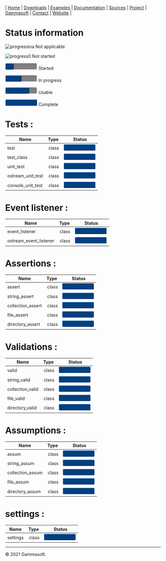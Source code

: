 | [Home](home.md) | [Downloads](downloads.md) | [Examples](examples.md) | [Documentation](documentation.md) | [Sources](https://github.com/gammasoft71/tunit) | [Project](https://sourceforge.net/projects/tunitpro/) | [Gammasoft](https://gammasoft71.wixsite.com/gammasoft) | [Contact](contact.md) | [Website](https://gammasoft71.wixsite.com/tunit) |

# Status information

![progressina](pictures/progress_ina.png) Not applicable

![progress0](pictures/progress0.png) Not started

![progress25](pictures/progress25.png) Started

![progress50](pictures/progress50.png) In progress

![progress75](pictures/progress75.png) Usable

![progress100](pictures/progress100.png) Complete

# Tests :

| Name              | Type  | Status                                   |
|-------------------|-------|------------------------------------------|
| test              | class | ![progress100](pictures/progress100.png) |
| test_class        | class | ![progress100](pictures/progress100.png) |
| unit_test         | class | ![progress100](pictures/progress100.png) |
| ostream_unit_test | class | ![progress100](pictures/progress100.png) |
| console_unit_test | class | ![progress100](pictures/progress100.png) |

# Event listener :

| Name                   | Type  | Status                                   |
|------------------------|-------|------------------------------------------|
| event_listener         | class | ![progress100](pictures/progress100.png) |
| ostream_event_listener | class | ![progress100](pictures/progress100.png) |

# Assertions :

| Name              | Type  | Status                                   |
|-------------------|-------|------------------------------------------|
| assert            | class | ![progress100](pictures/progress100.png) |
| string_assert     | class | ![progress100](pictures/progress100.png) |
| collection_assert | class | ![progress100](pictures/progress100.png) |
| file_assert       | class | ![progress100](pictures/progress100.png) |
| directory_assert  | class | ![progress100](pictures/progress100.png) |

# Validations :

| Name             | Type  | Status                                   |
|------------------|-------|------------------------------------------|
| valid            | class | ![progress100](pictures/progress100.png) |
| string_valid     | class | ![progress100](pictures/progress100.png) |
| collection_valid | class | ![progress100](pictures/progress100.png) |
| file_valid       | class | ![progress100](pictures/progress100.png) |
| directory_valid  | class | ![progress100](pictures/progress100.png) |

# Assumptions :

| Name             | Type  | Status                                   |
|------------------|-------|------------------------------------------|
| assum            | class | ![progress100](pictures/progress100.png) |
| string_assum     | class | ![progress100](pictures/progress100.png) |
| collection_assum | class | ![progress100](pictures/progress100.png) |
| file_assum       | class | ![progress100](pictures/progress100.png) |
| directory_assum  | class | ![progress100](pictures/progress100.png) |

# settings :
| Name     | Type  | Status                                   |
|----------|-------|------------------------------------------|
| settings | class | ![progress100](pictures/progress100.png) |
  
______________________________________________________________________________________________

© 2021 Gammasoft.
